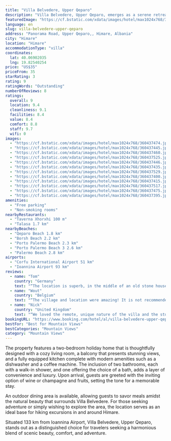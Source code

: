 ```yaml
---
title: "Villa Belvedere, Upper Qeparo"
description: "Villa Belvedere, Upper Qeparo, emerges as a serene retreat offering breathtaking sea and mountain views, located just a short drive from the pristine Qeparo Beach."
featuredImage: "https://cf.bstatic.com/xdata/images/hotel/max1024x768/360437474.jpg?k=46ca1726a6ab6f82ee564470f2edf68b078300999c6fc4f83e591e5e15f5ab32&o=&hp=1"
language: en
slug: villa-belvedere-upper-qeparo
address: "Panorama Road, Upper Qeparo,, Himare, Albania"
city: "Himare"
location: "Himare"
accommodationType: "villa"
coordinates:
  lat: 40.06902035
  lng: 19.82540254
price: "US$35"
priceFrom: 35
starRating: 3
rating: 9
ratingWords: "Outstanding"
numberOfReviews: 8
ratings:
  overall: 9
  location: 9.4
  cleanliness: 9.1
  facilities: 8.4
  value: 8.4
  comfort: 8.8
  staff: 9.7
  wifi: 0
images:
  - "https://cf.bstatic.com/xdata/images/hotel/max1024x768/360437474.jpg?k=46ca1726a6ab6f82ee564470f2edf68b078300999c6fc4f83e591e5e15f5ab32&o=&hp=1"
  - "https://cf.bstatic.com/xdata/images/hotel/max1024x768/360437445.jpg?k=3f9cccbae192060faadfd8ee6a35e289d8f5de90cb7f84a252c7afbde6586c7b&o=&hp=1"
  - "https://cf.bstatic.com/xdata/images/hotel/max1024x768/360437460.jpg?k=b57a6c9038b0c348643ccb886e80605c176442be89bd331a37f0db44b672221c&o=&hp=1"
  - "https://cf.bstatic.com/xdata/images/hotel/max1024x768/360437525.jpg?k=7847bbab1a3deb1b65604276d9972d0a8cd4e916b4c30d92c0cf907ae7e59ba2&o=&hp=1"
  - "https://cf.bstatic.com/xdata/images/hotel/max1024x768/360437446.jpg?k=7b262c07bfb6350a7c1318ed534e5984dac251b5f8267e8faba7a1da7a2d53cb&o=&hp=1"
  - "https://cf.bstatic.com/xdata/images/hotel/max1024x768/360437435.jpg?k=801058f37418fa506a7095265199d9d4f9cdcd30e65d7ea43a5bc48d214b1dc5&o=&hp=1"
  - "https://cf.bstatic.com/xdata/images/hotel/max1024x768/360437529.jpg?k=8dbc299946f3b12a2e4e6050360cc8a40455234d29a6af38371b4ebf41ec6cd9&o=&hp=1"
  - "https://cf.bstatic.com/xdata/images/hotel/max1024x768/360437400.jpg?k=ac7923b3f82c78e7883a14e5e163eb6ee425064f1698f661048b779dd844cd0d&o=&hp=1"
  - "https://cf.bstatic.com/xdata/images/hotel/max1024x768/360437415.jpg?k=9d1751496072fc232aa4d57b1c02425a186872d794b794fdc5197a3f0a4d5f96&o=&hp=1"
  - "https://cf.bstatic.com/xdata/images/hotel/max1024x768/360437517.jpg?k=47e5aedbea3cc2b7e327f010bd4a504ddbad1875b34dafa465f1e56b598671ea&o=&hp=1"
  - "https://cf.bstatic.com/xdata/images/hotel/max1024x768/360437475.jpg?k=e33f8f8fcad5fb917c138b8e8439364dd98fef1940ca090a5a8c5ec92c4265b1&o=&hp=1"
  - "https://cf.bstatic.com/xdata/images/hotel/max1024x768/360437395.jpg?k=1c23debe70c5a1b5de31288f01699170f1a1534beebd6f33da08fdcc115aa7d8&o=&hp=1"
amenities:
  - "Free parking"
  - "Non-smoking rooms"
nearbyRestaurants:
  - "Taverna Xhorxhi 100 m"
  - "Talasa 1.7 km"
nearbyBeaches:
  - "Qeparo Beach 1.8 km"
  - "Borsh Beach 2.2 km"
  - "Porto Palermo Beach 2.3 km"
  - "Porto Palermo Beach 3 2.6 km"
  - "Palermo Beach 2.8 km"
airports:
  - "Corfu International Airport 51 km"
  - "Ioannina Airport 93 km"
reviews:
  - name: "Tom"
    country: "Germany"
    text: "“The location is superb, in the middle of an old stone house village and with a view of the Ionian Sea from high above. It’s spacious, well renovated, very quiet as there are no direct neighbours.”"
  - name: "Wout"
    country: "Belgium"
    text: "“The village and location were amazing! It is not recommended for everyone but it was a perfect fit with our travel plans. Eraldi is a spontaneous, friendly and correct host.”"
  - name: "Nick"
    country: "United Kingdom"
    text: "“We loved the remote, unique nature of the villa and the stunning views every morning and evening. Traditional stone house perched at the top of a hill overlooking the bay of Qeparo. Quite stunning. Eraldi was always on hand to answer any questions...”"
bookingURL: "https://www.booking.com/hotel/al/villa-belvedere-upper-qeparo.en-gb.html?aid=8035640"
bestFor: "Best for Mountain Views"
bestCategories: "Mountain Views"
category: "Mountain Views"
---
```


The property features a two-bedroom holiday home that is thoughtfully designed with a cozy living room, a balcony that presents stunning views, and a fully equipped kitchen complete with modern amenities such as a dishwasher and a coffee machine. The inclusion of two bathrooms, each with a walk-in shower, and one offering the choice of a bath, adds a layer of convenience and luxury. Upon arrival, guests are greeted with the inviting option of wine or champagne and fruits, setting the tone for a memorable stay.

An outdoor dining area is available, allowing guests to savor meals amidst the natural beauty that surrounds Villa Belvedere. For those seeking adventure or simply wishing to explore the area, the location serves as an ideal base for hiking excursions in and around Himare.

Situated 133 km from Ioannina Airport, Villa Belvedere, Upper Qeparo, stands out as a distinguished choice for travelers seeking a harmonious blend of scenic beauty, comfort, and adventure.